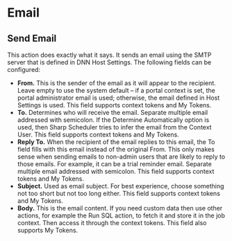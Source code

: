 # Email

## Send Email

This action does exactly what it says. It sends an email using the SMTP server that is defined in DNN Host Settings. The following fields can be configured: 
* **From.** This is the sender of the email as it will appear to the recipient. Leave empty to use the system default – if a portal context is set, the portal administrator email is used; otherwise, the email defined in Host Settings is used. This field supports context tokens and My Tokens.
* **To.** Determines who will receive the email. Separate multiple email addressed with semicolon. If the Determine Automatically option is used, then Sharp Scheduler tries to infer the email from the Context User. This field supports context tokens and My Tokens.
* **Reply To.** When the recipient of the email replies to this email, the To field fills with this email instead of the original From. This only makes sense when sending emails to non-admin users that are likely to reply to those emails. For example, it can be a trial reminder email. Separate multiple email addressed with semicolon. This field supports context tokens and My Tokens.
* **Subject.** Used as email subject. For best experience, choose something not too short but not too long either. This field supports context tokens and My Tokens.
* **Body.** This is the email content. If you need custom data then use other actions, for example the Run SQL action, to fetch it and store it in the job context. Then access it through the context tokens. This field also supports My Tokens.